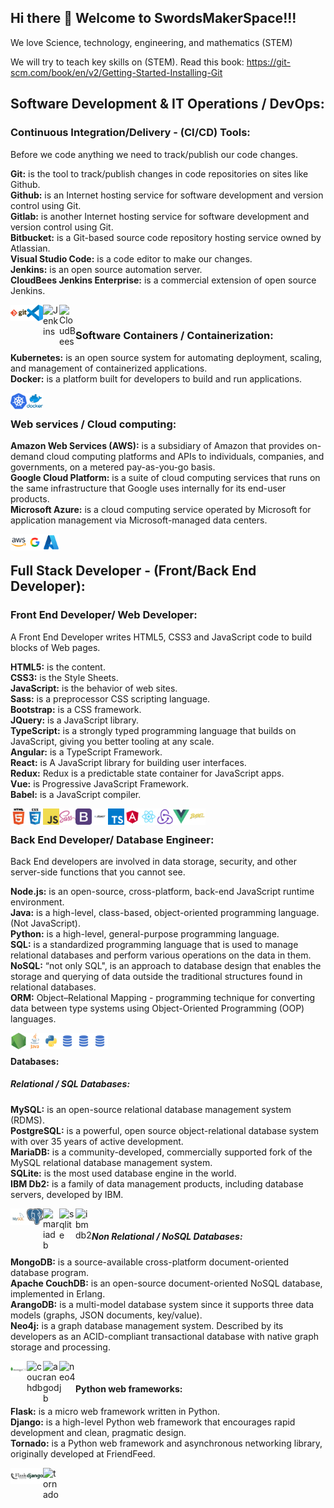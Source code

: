 ## Hi there 👋 Welcome to SwordsMakerSpace!!!

We love Science, technology, engineering, and mathematics (STEM)

We will try to teach key skills on (STEM). Read this book: https://git-scm.com/book/en/v2/Getting-Started-Installing-Git

## Software Development & IT Operations / DevOps:

### Continuous Integration/Delivery - (CI/CD) Tools:

Before we code anything we need to track/publish our code changes. 

**Git:** is the tool to track/publish changes in code repositories on sites like Github.
<br />
**Github:** is an Internet hosting service for software development and version control using Git.
<br />
**Gitlab:** is another Internet hosting service for software development and version control using Git.
<br />
**Bitbucket:** is a Git-based source code repository hosting service owned by Atlassian. 
<br />
**Visual Studio Code:** is a code editor to make our changes.
<br />
**Jenkins:** is an open source automation server.
<br />
**CloudBees Jenkins Enterprise:** is a commercial extension of open source Jenkins.
<br />

[<img align="left" alt="Git" width="26px" src="https://raw.githubusercontent.com/github/explore/80688e429a7d4ef2fca1e82350fe8e3517d3494d/topics/git/git.png" />](https://github.com/git/git)
[<img align="left" alt="Visual Studio Code" width="26px" src="https://raw.githubusercontent.com/github/explore/80688e429a7d4ef2fca1e82350fe8e3517d3494d/topics/visual-studio-code/visual-studio-code.png" />](https://code.visualstudio.com/)
[<img align="left" alt="Jenkins" width="26px" src="https://upload.wikimedia.org/wikipedia/commons/thumb/e/e9/Jenkins_logo.svg/1200px-Jenkins_logo.svg.png" />](https://www.jenkins.io/)
[<img align="left" alt="CloudBees" width="26px" src="https://avatars.githubusercontent.com/u/18043353?s=200&v=4" />](https://www.cloudbees.com/)

<br />


### Software Containers / Containerization:

**Kubernetes:** is an open source system for automating deployment, scaling, and management of containerized applications.
<br />
**Docker:** is a platform built for developers to build and run applications.

[<img align="left" alt="kubernetes" width="26px" src="https://raw.githubusercontent.com/github/explore/01ea2a586e5da744792d0ccfce2f68b861f29301/topics/kubernetes/kubernetes.png"/>][kubernetes]
[<img align="left" alt="docker" width="26px" src="https://raw.githubusercontent.com/github/explore/80688e429a7d4ef2fca1e82350fe8e3517d3494d/topics/docker/docker.png"/>][docker]

<br />

### Web services / Cloud computing:

**Amazon Web Services (AWS):** is a subsidiary of Amazon that provides on-demand cloud computing platforms and APIs to individuals, companies, and governments, on a metered pay-as-you-go basis.
<br />
**Google Cloud Platform:** is a suite of cloud computing services that runs on the same infrastructure that Google uses internally for its end-user products.
<br />
**Microsoft Azure:** is a cloud computing service operated by Microsoft for application management via Microsoft-managed data centers.
<br />

[<img align="left" alt="aws" width="26px" src="https://raw.githubusercontent.com/github/explore/fbceb94436312b6dacde68d122a5b9c7d11f9524/topics/aws/aws.png"/>][aws]
[<img align="left" alt="gcp" width="26px" src="https://raw.githubusercontent.com/github/explore/80688e429a7d4ef2fca1e82350fe8e3517d3494d/topics/google/google.png"/>][gcp]
[<img align="left" alt="azure" width="26px" src="https://raw.githubusercontent.com/github/explore/eaef8552d8b082ffafe2bfc8a5023d47da904aac/topics/azure/azure.png"/>][azure]

<br />

## Full Stack Developer - (Front/Back End Developer):

### Front End Developer/ Web Developer:

A Front End Developer writes HTML5, CSS3 and JavaScript code to build blocks of Web pages.

**HTML5:** is the content.
<br />
**CSS3:** is the Style Sheets.
<br />
**JavaScript:** is the behavior of web sites.
<br />
**Sass:** is a preprocessor CSS scripting language.
<br />
**Bootstrap:** is a CSS framework. 
<br />
**JQuery:** is a JavaScript library.
<br />
**TypeScript:** is a strongly typed programming language that builds on JavaScript, giving you better tooling at any scale.
<br />
**Angular:** is a TypeScript Framework.
<br />
**React:** is A JavaScript library for building user interfaces.
<br />
**Redux:** Redux is a predictable state container for JavaScript apps.
<br />
**Vue:** is Progressive JavaScript Framework.
<br />
**Babel:** is a JavaScript compiler.


[<img align="left" alt="HTML5" width="26px" src="https://raw.githubusercontent.com/github/explore/80688e429a7d4ef2fca1e82350fe8e3517d3494d/topics/html/html.png" />][html5]
[<img align="left" alt="CSS3" width="26px" src="https://raw.githubusercontent.com/github/explore/80688e429a7d4ef2fca1e82350fe8e3517d3494d/topics/css/css.png" />][css3]
[<img align="left" alt="JavaScript" width="26px" src="https://raw.githubusercontent.com/github/explore/80688e429a7d4ef2fca1e82350fe8e3517d3494d/topics/javascript/javascript.png" />][js]
[<img align="left" alt="Sass" width="26px" src="https://raw.githubusercontent.com/github/explore/80688e429a7d4ef2fca1e82350fe8e3517d3494d/topics/sass/sass.png" />][sass]
[<img align="left" alt="bootstrap" width="26px" src="https://raw.githubusercontent.com/github/explore/80688e429a7d4ef2fca1e82350fe8e3517d3494d/topics/bootstrap/bootstrap.png">][bootstrap]

[<img align="left" alt="jquery" width="26px" src="https://raw.githubusercontent.com/github/explore/80688e429a7d4ef2fca1e82350fe8e3517d3494d/topics/jquery/jquery.png" >][jquery]
[<img align="left" alt="typescript" width="26px" src="https://raw.githubusercontent.com/github/explore/80688e429a7d4ef2fca1e82350fe8e3517d3494d/topics/typescript/typescript.png">][typescript]
[<img align="left" alt="angular" width="26px" src="https://raw.githubusercontent.com/github/explore/80688e429a7d4ef2fca1e82350fe8e3517d3494d/topics/angular/angular.png">][angular]
[<img align="left" alt="react" width="26px" src="https://raw.githubusercontent.com/github/explore/80688e429a7d4ef2fca1e82350fe8e3517d3494d/topics/react/react.png">][react]
[<img align="left" alt="redux" width="26px" src="https://raw.githubusercontent.com/github/explore/80688e429a7d4ef2fca1e82350fe8e3517d3494d/topics/redux/redux.png">][redux]
[<img align="left" alt="vue" width="26px" src="https://raw.githubusercontent.com/github/explore/80688e429a7d4ef2fca1e82350fe8e3517d3494d/topics/vue/vue.png">][vue]
[<img align="left" alt="babel" width="26px" src="https://raw.githubusercontent.com/github/explore/cb39e2385dfcec8a661d01bfacff6b1e33bbaa9d/topics/babel/babel.png">][babel]


<br />

### Back End Developer/ Database Engineer:

Back End developers are involved in data storage, security, and other server-side functions that you cannot see.

**Node.js:** is an open-source, cross-platform, back-end JavaScript runtime environment.
<br />
**Java:** is a high-level, class-based, object-oriented programming language. (Not JavaScript).
<br />
**Python:** is a high-level, general-purpose programming language.
<br />
**SQL:** is a standardized programming language that is used to manage relational databases and perform various operations on the data in them.
<br />
**NoSQL:** “not only SQL", is an approach to database design that enables the storage and querying of data outside the traditional structures found in relational databases.
<br />
**ORM:** Object–Relational Mapping - programming technique for converting data between type systems using Object-Oriented Programming (OOP) languages.
<br />

[<img align="left" alt="Node.js" width="26px" src="https://raw.githubusercontent.com/github/explore/80688e429a7d4ef2fca1e82350fe8e3517d3494d/topics/nodejs/nodejs.png" />][Node.js]
[<img align="left" alt="java" width="26px" src="https://raw.githubusercontent.com/github/explore/5b3600551e122a3277c2c5368af2ad5725ffa9a1/topics/java/java.png" />][java]
[<img align="left" alt="python" width="26px" src="https://raw.githubusercontent.com/github/explore/80688e429a7d4ef2fca1e82350fe8e3517d3494d/topics/python/python.png" />][python]
[<img align="left" alt="sql" width="26px" src="https://raw.githubusercontent.com/github/explore/80688e429a7d4ef2fca1e82350fe8e3517d3494d/topics/sql/sql.png" />][sql]
[<img align="left" alt="nosql" width="26px" src="https://raw.githubusercontent.com/github/explore/80688e429a7d4ef2fca1e82350fe8e3517d3494d/topics/sql/sql.png" />][nosql]
[<img align="left" alt="orm" width="26px" src="https://raw.githubusercontent.com/github/explore/80688e429a7d4ef2fca1e82350fe8e3517d3494d/topics/sql/sql.png" />][orm]

<br />

#### Databases:

##### Relational / SQL Databases:

**MySQL:** is an open-source relational database management system (RDMS).
<br />
**PostgreSQL:** is a powerful, open source object-relational database system with over 35 years of active development.
<br />
**MariaDB:** is a community-developed, commercially supported fork of the MySQL relational database management system.
<br />
**SQLite:** is the most used database engine in the world.
<br />
**IBM Db2:** is a family of data management products, including database servers, developed by IBM. 
<br />

[<img align="left" alt="mysql" width="26px" src="https://raw.githubusercontent.com/github/explore/80688e429a7d4ef2fca1e82350fe8e3517d3494d/topics/mysql/mysql.png"/>][mysql]
[<img align="left" alt="postgresql" width="26px" src="https://raw.githubusercontent.com/github/explore/80688e429a7d4ef2fca1e82350fe8e3517d3494d/topics/postgresql/postgresql.png"/>][postgresql]
[<img align="left" alt="mariadb" width="26px" src="https://mariadb.com/wp-content/uploads/2019/11/mariadb-logo-vertical_blue.svg"/>][mariadb]
[<img align="left" alt="sqlite" width="26px" src="https://upload.wikimedia.org/wikipedia/commons/thumb/3/38/SQLite370.svg/220px-SQLite370.svg.png"/>][sqlite]
[<img align="left" alt="ibmdb2" width="26px" src="https://d22e4d61ky6061.cloudfront.net/sites/default/files/IBM%20DB2_1.png"/>][ibmdb2]

<br />

##### Non Relational / NoSQL Databases:

**MongoDB:** is a source-available cross-platform document-oriented database program. 
<br />
**Apache CouchDB:** is an open-source document-oriented NoSQL database, implemented in Erlang.
<br />
**ArangoDB:** is a multi-model database system since it supports three data models (graphs, JSON documents, key/value).
<br />
**Neo4j:** is a graph database management system. Described by its developers as an ACID-compliant transactional database with native graph storage and processing.
<br />


[<img align="left" alt="mongodb" width="26px" src="https://raw.githubusercontent.com/github/explore/80688e429a7d4ef2fca1e82350fe8e3517d3494d/topics/mongodb/mongodb.png"/>][mongodb]
[<img align="left" alt="couchdb" width="26px" src="https://couchdb.apache.org/image/couch@2x.png"/>][couchdb]
[<img align="left" alt="arangodb" width="26px" src="https://www.arangodb.com/wp-content/themes/cleanlab/images/logo_main.png"/>][arangodb]
[<img align="left" alt="neo4j" width="26px" src="https://dist.neo4j.com/wp-content/uploads/20210423072428/neo4j-logo-2020-1.svg"/>][neo4j]


<br />

#### Python web frameworks:

**Flask:** is a micro web framework written in Python.
<br />
**Django:** is a high-level Python web framework that encourages rapid development and clean, pragmatic design. 
<br />
**Tornado:** is a Python web framework and asynchronous networking library, originally developed at FriendFeed.
<br />

[<img align="left" alt="flask" width="26px" src="https://raw.githubusercontent.com/github/explore/80688e429a7d4ef2fca1e82350fe8e3517d3494d/topics/flask/flask.png" />][flask]
[<img align="left" alt="django" width="26px" src="https://raw.githubusercontent.com/github/explore/7456fdff59816d37ef383a6c8f32a26ff7332db2/topics/django/django.png" />][django]
[<img align="left" alt="tornado" width="26px" src="https://avatars.githubusercontent.com/u/7468980?s=200&v=4" />][tornado]

<br />

<br />

<!-- Web services / Cloud computing -->
[aws]: https://aws.amazon.com/
[gcp]: https://cloud.google.com/
[azure]: https://azure.microsoft.com/en-us/

<!-- Software Containers -->
[kubernetes]: https://kubernetes.io/
[docker]: https://www.docker.com/

<!-- Languages -->

[html5]: https://github.com/swordsmakerspace/HTML
[css3]: https://github.com/swordsmakerspace/CSS
[js]: https://github.com/swordsmakerspace/javascript
[python]: https://github.com/paulmcquad/Python
[scala]: https://github.com/paulmcquad/Scala
[c]: https://github.com/paulmcquad/C
[cpp]: https://github.com/paulmcquad/CPP
[cobol]: https://github.com/paulmcquad/Cobol
[fortran]: https://github.com/paulmcquad/Fortran
[java]: https://github.com/paulmcquad/Java
[sass]: https://github.com/swordsmakerspace/SASS
[jquery]: https://github.com/swordsmakerspace/JQuery
[perl]: https://github.com/paulmcquad/Perl
[go]: https://golang.org/
[r]: https://www.r-project.org/
[bootstrap]: https://getbootstrap.com/

<!-- TypeScript/JavaScript Frameworks -->

[typescript]: https://www.typescriptlang.org/
[angular]: https://angular.io/
[react]: https://reactjs.org/
[redux]: https://redux.js.org/
[vue]: https://vuejs.org/
[babel]: https://babeljs.io/

<!-- Backend Tools -->
[Node.js]: https://nodejs.org/en/
[java]: https://www.java.com/en/
[python]: https://www.python.org/
[sql]: https://en.wikipedia.org/wiki/SQL
[nosql]: https://en.wikipedia.org/wiki/NoSQL
[orm]: https://en.wikipedia.org/wiki/Object-relational_mapping

<!-- Databases -->

<!-- Relational / SQL Databases -->
[mysql]: https://www.mysql.com/
[postgresql]: https://www.postgresql.org/
[mariadb]: https://mariadb.org/
[sqlite]: https://sqlite.org/index.html
[ibmdb2]: https://www.ibm.com/ie-en/products/db2

<!-- Non Relational / NoSQL Databases -->
[mongodb]: https://www.mongodb.com/
[couchdb]: https://couchdb.apache.org/
[arangodb]: http://arangodb.com/
[neo4j]: https://neo4j.com/

<!-- Python Web Frameworks -->
[flask]: https://flask.palletsprojects.com/en/2.2.x/
[django]: https://www.djangoproject.com/
[tornado]: https://www.tornadoweb.org/en/stable/

<!--

**Here are some ideas to get you started:**

🙋‍♀️ A short introduction - what is your organization all about?
🌈 Contribution guidelines - how can the community get involved?
👩‍💻 Useful resources - where can the community find your docs? Is there anything else the community should know?
🍿 Fun facts - what does your team eat for breakfast?
🧙 Remember, you can do mighty things with the power of [Markdown](https://docs.github.com/github/writing-on-github/getting-started-with-writing-and-formatting-on-github/basic-writing-and-formatting-syntax)
-->
